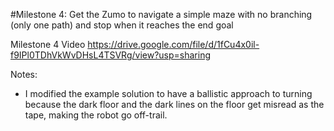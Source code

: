 #Milestone 4: Get the Zumo to navigate a simple maze with no branching (only one path) and stop when it reaches the end goal

Milestone 4 Video https://drive.google.com/file/d/1fCu4x0il-f9IPl0TDhVkWvDHsL4TSVRg/view?usp=sharing

Notes:
- I modified the example solution to have a ballistic approach to turning because the dark floor and the dark lines on the floor get misread as the tape, making the robot go off-trail.